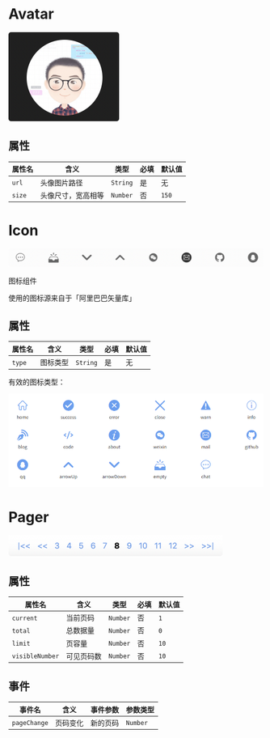 # Avatar

<img src="../../../assets/8.1.png" alt="image-20201130153821293" style="zoom:50%;" />

## 属性

| 属性名 | 含义               | 类型     | 必填 | 默认值 |
| ------ | ------------------ | -------- | ---- | ------ |
| `url`  | 头像图片路径       | `String` | 是   | 无     |
| `size` | 头像尺寸，宽高相等 | `Number` | 否   | `150`  |

# Icon

<img src="../../../assets/8.2.png" alt="image-20201130153927256" style="zoom:50%;" />

图标组件

使用的图标源来自于「阿里巴巴矢量库」

## 属性

| 属性名 | 含义     | 类型     | 必填 | 默认值 |
| ------ | -------- | -------- | ---- | ------ |
| `type` | 图标类型 | `String` | 是   | 无     |

有效的图标类型：

<img src="../../../assets/8.3.png" alt="iShot2020-11-30下午03.47.09" style="zoom:80%;" />

# Pager

<img src="../../../assets/8.4.png" style="zoom:50%;" />

## 属性

| 属性名          | 含义       | 类型     | 必填 | 默认值 |
| --------------- | ---------- | -------- | ---- | ------ |
| `current`       | 当前页码   | `Number` | 否   | `1`    |
| `total`         | 总数据量   | `Number` | 否   | `0`    |
| `limit`         | 页容量     | `Number` | 否   | `10`   |
| `visibleNumber` | 可见页码数 | `Number` | 否   | `10`   |

## 事件

| 事件名       | 含义     | 事件参数 | 参数类型 |
| ------------ | -------- | -------- | -------- |
| `pageChange` | 页码变化 | 新的页码 | `Number` |



